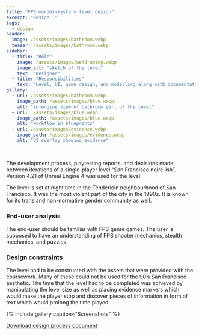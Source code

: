 ```yaml
---
title: "FPS murder-mystery level design"
excerpt: "Design ."
tags:
  - design
header:
  image: /assets/images/bathroom.webp
  teaser: /assets/images/bathroom.webp
sidebar:
  - title: "Role"
    image: /assets/images/ue4drawing.webp
    image_alt: "sketch of the level"
    text: "Designer"
  - title: "Responsibilities"
    text: "Level, UI, game design, and modelling along with documentation"
gallery:
  - url: /assets/images/bathroom.webp
    image_path: /assets/images/blue.webp
    alt: "in-engine view of bathroom part of the level"
  - url:  /assets/images/blue.webp
    image_path: /assets/images/blue.webp
    alt: "workflow in blueprints"
  - url: /assets/images/evidence.webp
    image_path: /assets/images/evidence.webp
    alt: "UI overlay showing evidence"
    
---
```

The development process, playtesting reports, and decisions made between iterations of a single-player level “San Francisco noire-ish”. Version 4.21 of Unreal Engine 4 was used for the level.

The level is set at night time in the Tenderloin neighbourhood of San Francisco. It was the most violent part of the city in the 1990s. It is known for its trans and non-normative gender community as well. 

### End-user analysis
The end-user should be familiar with FPS genre games. The user is supposed to have an understanding of FPS shooter mechanics, stealth mechanics, and puzzles.

### Design constraints
The level had to be constructed with the assets that were provided with the coursework. Many of these could not be used for the 90’s San Francisco aesthetic. The time that the level had to be completed was achieved by manipulating the level size as well as placing evidence markers which would make the player stop and discover pieces of information in form of text which would prolong the time played.

{% include gallery caption="Screenshots" %}

<a href="https://docs.google.com/document/d/1PSPPxThE0UFpnOsbc4UxOGPkiIqkcP2W9XrgIX_crSc/export?format=pdf/" class="btn btn--primary">Download design process document</a>
